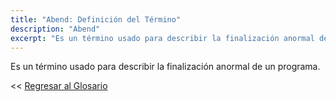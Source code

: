 ```yaml
---
title: "Abend: Definición del Término"
description: "Abend"
excerpt: "Es un término usado para describir la finalización anormal de un programa."
---
```


Es un término usado para describir la finalización anormal de un programa.

<< [Regresar al Glosario](https://ciberninjas.com/glosario/ "Regresar a la Página Principal del Glosario")
